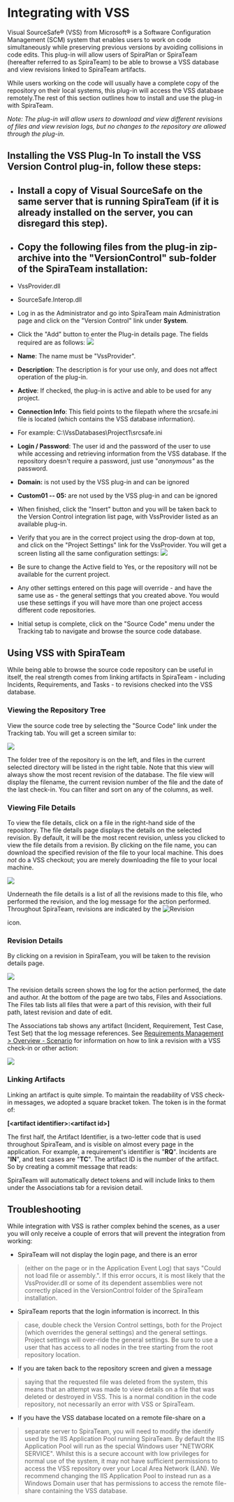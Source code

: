 # Integrating with VSS

Visual SourceSafe® (VSS) from Microsoft® is a Software Configuration
Management (SCM) system that enables users to work on code
simultaneously while preserving previous versions by avoiding collisions
in code edits. This plug-in will allow users of SpiraPlan or SpiraTeam
(hereafter referred to as SpiraTeam) to be able to browse a VSS database
and view revisions linked to SpiraTeam artifacts.

While users working on the code will usually have a complete copy of the
repository on their local systems, this plug-in will access the VSS
database remotely.The rest of this section outlines how to install and
use the plug-in with SpiraTeam.

*Note: The plug-in will allow users to download and view different
revisions of files and view revision logs, but no changes to the
repository are allowed through the plug-in.*

## Installing the VSS Plug-In To install the VSS Version Control plug-in, follow these steps:

-   ## Install a copy of Visual SourceSafe on the same server that is running SpiraTeam (if it is already installed on the server, you can disregard this step).

-   ## Copy the following files from the plug-in zip-archive into the "VersionControl" sub-folder of the SpiraTeam installation:

-   VssProvider.dll

-   SourceSafe.Interop.dll

-   Log in as the Administrator and go into SpiraTeam main
Administration page and click on the "Version Control" link under
**System**.

-   Click the "Add" button to enter the Plug-in details page. The fields
required are as follows:
![](img/Integrating_with_VSS_37.png)




-   **Name**: The name must be "VssProvider".

-   **Description**: The description is for your use only, and does
not affect operation of the plug-in.

-   **Active**: If checked, the plug-in is active and able to be
used for any project.

-   **Connection Info**: This field points to the filepath where the
srcsafe.ini file is located (which contains the VSS database
information).

-   For example: C:\\VssDatabases\\Project1\\srcsafe.ini

-   **Login / Password**: The user id and the password of the user
to use while accessing and retrieving information from the VSS
database. If the repository doesn't require a password, just use
"*anonymous"* as the password.

-   **Domain:** is not used by the VSS plug-in and can be ignored

-   **Custom01 -- 05:** are not used by the VSS plug-in and can be
ignored

-   When finished, click the "Insert" button and you will be taken back
to the Version Control integration list page, with VssProvider
listed as an available plug-in.

-   Verify that you are in the correct project using the drop-down at
top, and click on the "Project Settings" link for the VssProvider.
You will get a screen listing all the same configuration settings:
![](img/Integrating_with_VSS_38.png)




-   Be sure to change the Active field to Yes, or the repository
will not be available for the current project.

-   Any other settings entered on this page will override - and have
the same use as - the general settings that you created above.
You would use these settings if you will have more than one
project access different code repositories.

-   Initial setup is complete, click on the "Source Code" menu under the
Tracking tab to navigate and browse the source code database.

## Using VSS with SpiraTeam

While being able to browse the source code repository can be useful in
itself, the real strength comes from linking artifacts in SpiraTeam -
including Incidents, Requirements, and Tasks - to revisions checked into
the VSS database.

### Viewing the Repository Tree

View the source code tree by selecting the "Source Code" link under the
Tracking tab. You will get a screen similar to:

![](img/Integrating_with_VSS_39.png)




The folder tree of the repository is on the left, and files in the
current selected directory will be listed in the right table. Note that
this view will always show the most recent revision of the database. The
file view will display the filename, the current revision number of the
file and the date of the last check-in. You can filter and sort on any
of the columns, as well.

### Viewing File Details

To view the file details, click on a file in the right-hand side of the
repository. The file details page displays the details on the selected
revision. By default, it will be the most recent revision, unless you
clicked to view the file details from a revision. By clicking on the
file name, you can download the specified revision of the file to your
local machine. This does *not* do a VSS checkout; you are
merely downloading the file to your local machine.

![](img/Integrating_with_VSS_40.png)




Underneath the file details is a list of all the revisions made to this
file, who performed the revision, and the log message for the action
performed. Throughout SpiraTeam, revisions are indicated by the
![Revision](img/Integrating_with_VSS_12.png)


 icon.

### Revision Details

By clicking on a revision in SpiraTeam, you will be taken to the
revision details page.

![](img/Integrating_with_VSS_41.png)




The revision details screen shows the log for the action performed, the
date and author. At the bottom of the page are two tabs, Files and
Associations. The Files tab lists all files that were a part of this
revision, with their full path, latest revision and date of edit.

The Associations tab shows any artifact (Incident, Requirement, Test
Case, Test Set) that the log message references. See [Requirements Management > Overview - Scenario](/Spira-User-Manual/Requirements-Management/#overview-scenario) for
information on how to link a revision with a VSS check-in or other
action:

![](img/Integrating_with_VSS_42.png)




### Linking Artifacts

Linking an artifact is quite simple. To maintain the readability of VSS
check-in messages, we adopted a square bracket token. The token is in
the format of:

**\[<artifact identifier\>:<artifact id\>\]**

The first half, the Artifact Identifier, is a two-letter code that is
used throughout SpiraTeam, and is visible on almost every page in the
application. For example, a requirement's identifier is "**RQ**".
Incidents are "**IN**", and test cases are "**TC**". The artifact ID is
the number of the artifact. So by creating a commit message that reads:

SpiraTeam will automatically detect tokens and will include links to
them under the Associations tab for a revision detail.

## Troubleshooting

While integration with VSS is rather complex behind the scenes, as a
user you will only receive a couple of errors that will prevent the
integration from working:

-   SpiraTeam will not display the login page, and there is an error
> (either on the page or in the Application Event Log) that says
> "Could not load file or assembly.". If this error occurs, it is
> most likely that the VssProvider.dll or some of its dependent
> assemblies were not correctly placed in the VersionControl folder
> of the SpiraTeam installation.

-   SpiraTeam reports that the login information is incorrect. In this
> case, double check the Version Control settings, both for the
> Project (which overrides the general settings) and the general
> settings. Project settings will over-ride the general settings. Be
> sure to use a user that has access to all nodes in the tree
> starting from the root repository location.

-   If you are taken back to the repository screen and given a message
> saying that the requested file was deleted from the system, this
> means that an attempt was made to view details on a file that was
> deleted or destroyed in VSS. This is a normal condition in the
> code repository, not necessarily an error with VSS or SpiraTeam.

-   If you have the VSS database located on a remote file-share on a
> separate server to SpiraTeam, you will need to modify the identify
> used by the IIS Application Pool running SpiraTeam. By default the
> IIS Application Pool will run as the special Windows user "NETWORK
> SERVICE". Whilst this is a secure account with low privileges for
> normal use of the system, it may not have sufficient permissions
> to access the VSS repository over your Local Area Network (LAN).
> We recommend changing the IIS Application Pool to instead run as a
> Windows Domain user that has permissions to access the remote
> file-share containing the VSS database.

